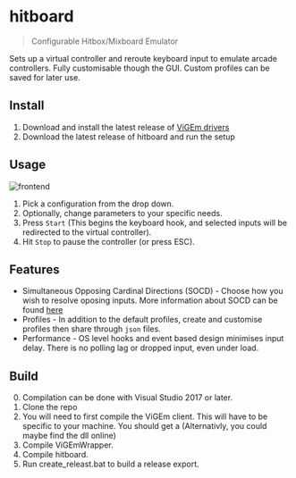 # hitboard
> Configurable Hitbox/Mixboard Emulator

Sets up a virtual controller and reroute keyboard input to emulate arcade controllers. Fully customisable though the GUI. Custom profiles can be saved for later use.

## Install
1. Download and install the latest release of [ViGEm drivers](https://github.com/ViGEm/ViGEmBus/releases)
2. Download the latest release of hitboard and run the setup

## Usage
![frontend](https://i.ibb.co/9gs0xDx/Untitled.png)

1. Pick a configuration from the drop down.
2. Optionally, change parameters to your specific needs.
3. Press `Start` (This begins the keyboard hook, and selected inputs will be redirected to the virtual controller).
4. Hit `Stop` to pause the controller (or press ESC).

## Features
* Simultaneous Opposing Cardinal Directions (SOCD) - Choose how you wish to resolve oposing inputs. More information about SOCD can be found [here](https://www.hitboxarcade.com/blogs/faq/what-is-an-socd)
* Profiles - In addition to the default profiles, create and customise profiles then share through `json` files.
* Performance - OS level hooks and event based design minimises input delay. There is no polling lag or dropped input, even under load.

## Build
0. Compilation can be done with Visual Studio 2017 or later.
1. Clone the repo
2. You will need to first compile the ViGEm client. This will have to be specific to your machine. You should get a (Alternativly, you could maybe find the dll online)
3. Compile ViGEmWrapper.
4. Compile hitboard.
5. Run create_releast.bat to build a release export.
